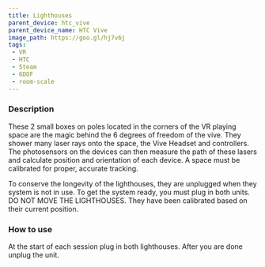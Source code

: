 ```yaml
---
title: Lighthouses
parent_device: htc_vive
parent_device_name: HTC Vive
image_path: https://goo.gl/hj7v6j
tags: 
 - VR
 - HTC
 - Steam
 - 6DOF
 - room-scale
---
```


### Description

These 2 small boxes on poles located in the corners of the VR playing space are the magic behind the 6 degrees of freedom of the vive. They shower many laser rays onto the space, the Vive Headset and controllers. The photosensors on the devices can then measure the path of these lasers and calculate position and orientation of each device.  A space must be calibrated for proper, accurate tracking.

To conserve the longevity of the lighthouses, they are unplugged when they system is not in use. To get the system ready, you must plug in both units. DO NOT MOVE THE LIGHTHOUSES. They have been calibrated based on their current position.

### How to use

At the start of each session plug in both lighthouses. After you are done unplug the unit. 




